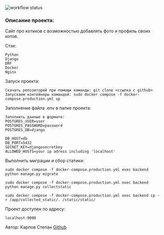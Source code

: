 ![workflow status](https://github.com/SVKNL/kittygram_final/actions/workflows/main.yml/badge.svg)
### Описание проекта:

Сайт про котиков с возможностью добавлять фото и профиль своих котов.

Стэк:

```
Python
Django
DRF
Docker
Nginx
```

Запуск проекта:

```
Скачать репозиторий при помощи команды: git clone <ccылка с github>
Запускаем контейнеры командой: sudo docker compose -f docker-compose.production.yml up
```
Заполнение файла .env в папке проекта:

```
Заполнить данные в формате:
POSTGRES_USER=user
POSTGRES_PASSWORD=password
POSTGRES_DB=django

DB_HOST=db
DB_PORT=5432
SECRET_KEY=djangosecretkey
ALLOWED_HOSTS=your ip adress including 'localhost'
```

Выполнить миграции и сбор статики:

```
sudo docker compose -f docker-compose.production.yml exec backend python manage.py migrate

sudo docker compose -f docker-compose.production.yml exec backend python manage.py collectstatic

sudo docker compose -f docker-compose.production.yml exec backend cp -r /app/collected_static/. /static/static/
```

Проект доступен по адресу:

```
localhost:9000
```

Автор:
Карпов Степан
[Github](https://github.com/SVKNL)